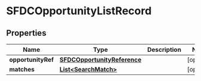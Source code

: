 

# SFDCOpportunityListRecord


## Properties

Name | Type | Description | Notes
------------ | ------------- | ------------- | -------------
**opportunityRef** | [**SFDCOpportunityReference**](SFDCOpportunityReference.md) |  |  [optional]
**matches** | [**List&lt;SearchMatch&gt;**](SearchMatch.md) |  |  [optional]



